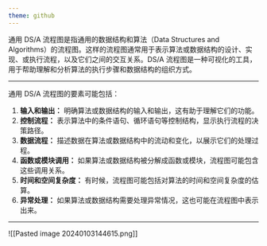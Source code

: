 ```yaml
---
theme: github
---
```

通用 DS/A 流程图是指通用的数据结构和算法（Data Structures and Algorithms）的流程图。这样的流程图通常用于表示算法或数据结构的设计、实现、或执行流程，以及它们之间的交互关系。DS/A 流程图是一种可视化的工具，用于帮助理解和分析算法的执行步骤和数据结构的组织方式。

---


通用 DS/A 流程图的要素可能包括：
1. **输入和输出：** 明确算法或数据结构的输入和输出，这有助于理解它们的功能。
2. **控制流程：** 表示算法中的条件语句、循环语句等控制结构，显示执行流程的决策路径。
3. **数据流程：** 描述数据在算法或数据结构中的流动和变化，以展示它们的处理过程。
4. **函数或模块调用：** 如果算法或数据结构被分解成函数或模块，流程图可能包含这些调用关系。
5. **时间和空间复杂度：** 有时候，流程图可能包括对算法的时间和空间复杂度的估算。
6. **异常处理：** 如果算法或数据结构需要处理异常情况，这也可能在流程图中表示出来。
---


![[Pasted image 20240103144615.png]]
